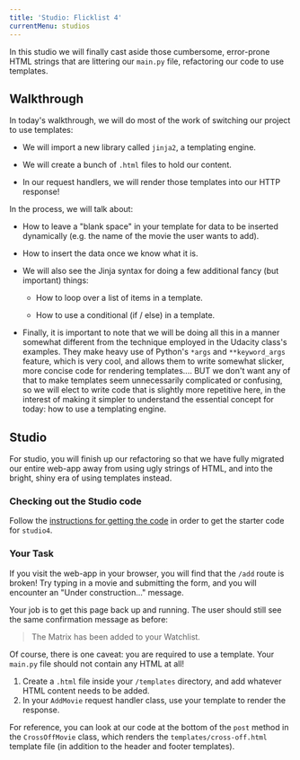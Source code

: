 ```yaml
---
title: 'Studio: Flicklist 4'
currentMenu: studios
---
```


In this studio we will finally cast aside those cumbersome, error-prone HTML strings that are littering our `main.py` file, refactoring our code to use templates.

## Walkthrough

In today's walkthrough, we will do most of the work of switching our project to use templates:

- We will import a new library called `jinja2`, a templating engine.

- We will create a bunch of `.html` files to hold our content.

- In our request handlers, we will render those templates into our HTTP response!

In the process, we will talk about:

- How to leave a "blank space" in your template for data to be inserted dynamically (e.g. the name of the movie the user wants to add).

- How to insert the data once we know what it is.

- We will also see the Jinja syntax for doing a few additional fancy (but important) things:

    - How to loop over a list of items in a template.

    - How to use a conditional (if / else) in a template.

- Finally, it is important to note that we will be doing all this in a manner somewhat different from the technique employed in the Udacity class's examples. They make heavy use of Python's `*args` and `**keyword_args` feature, which is very cool, and allows them to write somewhat slicker, more concise code for rendering templates.... BUT we don't want any of that to make templates seem unnecessarily complicated or confusing, so we will elect to write code that is slightly more repetitive here, in the interest of making it simpler to understand the essential concept for today: how to use a templating engine.


## Studio

For studio, you will finish up our refactoring so that we have fully migrated our entire web-app away from using ugly strings of HTML, and into the bright, shiny era of using templates instead.

### Checking out the Studio code

Follow the [instructions for getting the code][get-the-code] in order to get the starter code for `studio4`.

### Your Task

If you visit the web-app in your browser, you will find that the `/add` route is broken! Try typing in a movie and submitting the form, and you will encounter an "Under construction..." message.

Your job is to get this page back up and running. The user should still see the same confirmation message as before:

> The Matrix has been added to your Watchlist.

Of course, there is one caveat: you are required to use a template. Your `main.py` file should not contain any HTML at all!

1. Create a `.html` file inside your `/templates` directory, and add whatever HTML content needs to be added.
2. In your `AddMovie` request handler class, use your template to render the response.

For reference, you can look at our code at the bottom of the `post` method in the `CrossOffMovie` class, which renders the `templates/cross-off.html` template file (in addition to the header and footer templates).


[get-the-code]: ../getting-the-code/
